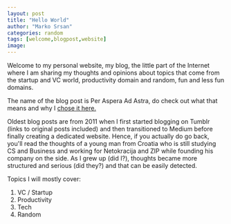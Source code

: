 ```yaml
---
layout: post
title: "Hello World"
author: "Marko Srsan"
categories: random
tags: [welcome,blogpost,website]
image: 
---
```

Welcome to my personal website, my blog, the little part of the Internet where I am sharing my thoughts and opinions about topics that come from the startup and VC world, productivity domain and random, fun and less fun domains. 

The name of the blog post is Per Aspera Ad Astra, do check out what that means and why I [chose it here.](per-aspera-ad-astra.html)

Oldest blog posts are from 2011 when I first started blogging on Tumblr (links to original posts included) and then transitioned to Medium before finally creating a dedicated website. Hence, if you actually do go back, you'll read the thoughts of a young man from Croatia who is still studying CS and Business and working for Netokracija and ZIP while founding his company on the side. As I grew up (did I?), thoughts became more structured and serious (did they?) and that can be easily detected. 

Topics I will mostly cover:
1) VC / Startup
2) Productivity
3) Tech
4) Random